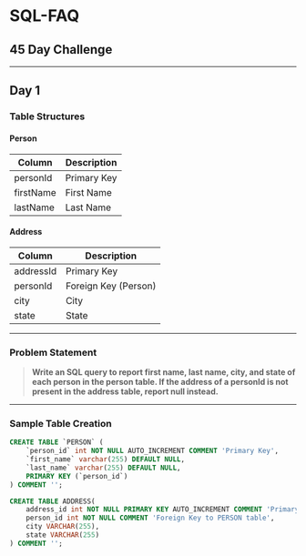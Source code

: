 
# SQL-FAQ

## 45 Day Challenge

---

## Day 1

### Table Structures

#### Person
| Column     | Description |
|------------|-------------|
| personId   | Primary Key |
| firstName  | First Name  |
| lastName   | Last Name   |

#### Address
| Column     | Description         |
|------------|---------------------|
| addressId  | Primary Key         |
| personId   | Foreign Key (Person)|
| city       | City                |
| state      | State               |

---

### Problem Statement
> **Write an SQL query to report first name, last name, city, and state of each person in the person table. If the address of a personId is not present in the address table, report null instead.**

---

### Sample Table Creation
```sql
CREATE TABLE `PERSON` (
    `person_id` int NOT NULL AUTO_INCREMENT COMMENT 'Primary Key',
    `first_name` varchar(255) DEFAULT NULL,
    `last_name` varchar(255) DEFAULT NULL,
    PRIMARY KEY (`person_id`)
) COMMENT '';

CREATE TABLE ADDRESS(  
    address_id int NOT NULL PRIMARY KEY AUTO_INCREMENT COMMENT 'Primary Key',
    person_id int NOT NULL COMMENT 'Foreign Key to PERSON table',
    city VARCHAR(255),
    state VARCHAR(255)
) COMMENT '';

```

